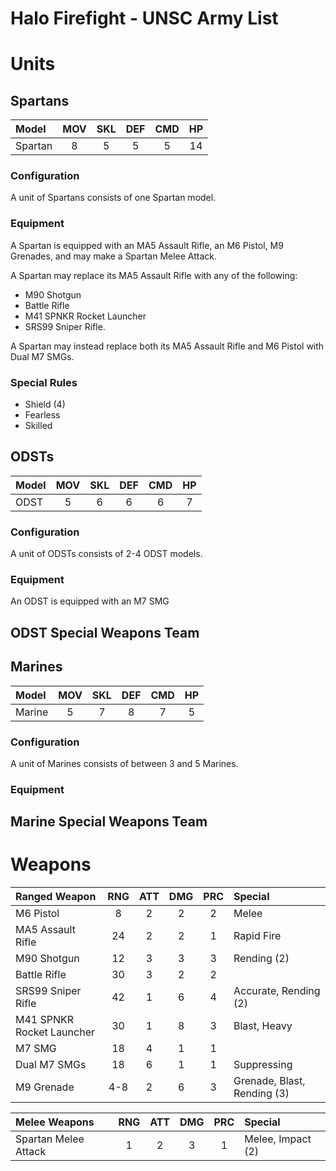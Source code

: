 Halo Firefight - UNSC Army List
===============================

# Units

## Spartans

| Model   | MOV | SKL | DEF | CMD | HP  |
| :------ | :-: | :-: | :-: | :-: | :-: |
| Spartan | 8   | 5   | 5   | 5   | 14  |

### Configuration

A unit of Spartans consists of one Spartan model.

### Equipment

A Spartan is equipped with an MA5 Assault Rifle, an M6 Pistol, M9 Grenades, and may make a Spartan Melee Attack.

A Spartan may replace its MA5 Assault Rifle with any of the following:

- M90 Shotgun
- Battle Rifle
- M41 SPNKR Rocket Launcher
- SRS99 Sniper Rifle.

A Spartan may instead replace both its MA5 Assault Rifle and M6 Pistol with Dual M7 SMGs.

### Special Rules

- Shield (4)
- Fearless
- Skilled

## ODSTs

| Model         | MOV | SKL | DEF | CMD | HP  |
| :------------ | :-: | :-: | :-: | :-: | :-: |
| ODST          | 5   | 6   | 6   | 6   | 7   |

### Configuration

A unit of ODSTs consists of 2-4 ODST models.

### Equipment

An ODST is equipped with an M7 SMG

## ODST Special Weapons Team

## Marines

| Model           | MOV | SKL | DEF | CMD | HP  |
| :-------------- | :-: | :-: | :-: | :-: | :-: |
| Marine          | 5   | 7   | 8   | 7   | 5   |

### Configuration

A unit of Marines consists of between 3 and 5 Marines.

### Equipment

## Marine Special Weapons Team

# Weapons

| Ranged Weapon             | RNG | ATT | DMG | PRC | Special                     |
| :------------------------ | :-: | :-: | :-: | :-: | :-------------------------- |
| M6 Pistol                 | 8   | 2   | 2   | 2   | Melee                       |
| MA5 Assault Rifle         | 24  | 2   | 2   | 1   | Rapid Fire                  |
| M90 Shotgun               | 12  | 3   | 3   | 3   | Rending (2)                 |
| Battle Rifle              | 30  | 3   | 2   | 2   |                             |
| SRS99 Sniper Rifle        | 42  | 1   | 6   | 4   | Accurate, Rending (2)       |
| M41 SPNKR Rocket Launcher | 30  | 1   | 8   | 3   | Blast, Heavy                |
| M7 SMG                    | 18  | 4   | 1   | 1   |                             |
| Dual M7 SMGs              | 18  | 6   | 1   | 1   | Suppressing                 |
| M9 Grenade                | 4-8 | 2   | 6   | 3   | Grenade, Blast, Rending (3) |

| Melee Weapons             | RNG | ATT | DMG | PRC | Special                     |
| :------------------------ | :-: | :-: | :-: | :-: | :-------------------------- |
| Spartan Melee Attack      | 1   | 2   | 3   | 1   | Melee, Impact (2)           |